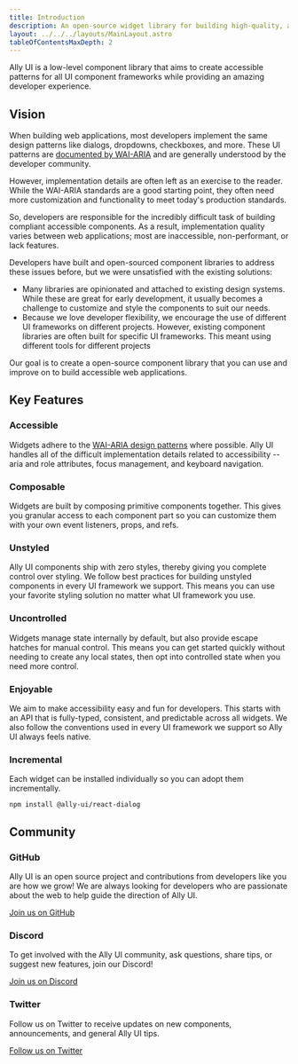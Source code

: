 ```yaml
---
title: Introduction
description: An open-source widget library for building high-quality, accessible web applications on all UI frameworks
layout: ../../../layouts/MainLayout.astro
tableOfContentsMaxDepth: 2
---
```


Ally UI is a low-level component library that aims to create accessible patterns for all UI component frameworks while providing an amazing developer experience.

## Vision

When building web applications, most developers implement the same design patterns like dialogs, dropdowns, checkboxes, and more. These UI patterns are [documented by WAI-ARIA](https://www.w3.org/WAI/ARIA/apg/) and are generally understood by the developer community.

However, implementation details are often left as an exercise to the reader. While the WAI-ARIA standards are a good starting point, they often need more customization and functionality to meet today's production standards.

So, developers are responsible for the incredibly difficult task of building compliant accessible components. As a result, implementation quality varies between web applications; most are inaccessible, non-performant, or lack features.

Developers have built and open-sourced component libraries to address these issues before, but we were unsatisfied with the existing solutions:

* Many libraries are opinionated and attached to existing design systems. While these are great for early development, it usually becomes a challenge to customize and style the components to suit our needs.
* Because we love developer flexibility, we encourage the use of different UI frameworks on different projects. However, existing component libraries are often built for specific UI frameworks. This meant using different tools for different projects

Our goal is to create a open-source component library that you can use and improve on to build accessible web applications.

## Key Features

### Accessible

Widgets adhere to the [WAI-ARIA design patterns](https://www.w3.org/WAI/ARIA/apg/patterns/) where possible. Ally UI handles all of the difficult implementation details related to accessibility -- aria and role attributes, focus management, and keyboard navigation. 

### Composable

Widgets are built by composing primitive components together. This gives you granular access to each component part so you can customize them with your own event listeners, props, and refs.

### Unstyled

Ally UI components ship with zero styles, thereby giving you complete control over styling. We follow best practices for building unstyled components in every UI framework we support. This means you can use your favorite styling solution no matter what UI framework you use.

### Uncontrolled

Widgets manage state internally by default, but also provide escape hatches for manual control. This means you can get started quickly without needing to create any local states, then opt into controlled state when you need more control.

### Enjoyable

We aim to make accessibility easy and fun for developers. This starts with an API that is fully-typed, consistent, and predictable across all widgets. We also follow the conventions used in every UI framework we support so Ally UI always feels native.

### Incremental

Each widget can be installed individually so you can adopt them incrementally.

```
npm install @ally-ui/react-dialog
```

## Community

### GitHub

Ally UI is an open source project and contributions from developers like you are how we grow! We are always looking for developers who are passionate about the web to help guide the direction of Ally UI.

[Join us on GitHub](https://github.com/ally-ui/ally-ui)

### Discord

To get involved with the Ally UI community, ask questions, share tips, or suggest new features, join our Discord!

[Join us on Discord](https://discord.gg/VUgBbmQeMv)

### Twitter

Follow us on Twitter to receive updates on new components, announcements, and general Ally UI tips.

[Follow us on Twitter](https://twitter.com/ally_ui)
